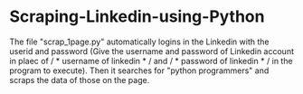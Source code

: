 # Scraping-Linkedin-using-Python
The file "scrap_1page.py" automatically logins in the Linkedin with the userid and password (Give the username and password of Linkedin account in plaec of / * username of linkedin * / and / * password of linkedin * / in the program to execute).
Then it searches for "python programmers" and scraps the data of those on the page.
